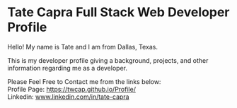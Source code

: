 # Tate Capra Full Stack Web Developer Profile

Hello! My name is Tate and I am from Dallas, Texas.

This is my developer profile giving a background, projects, and other information regarding me as a developer.

Please Feel Free to Contact me from the links below: <br/>
Profile Page: https://twcap.github.io/Profile/ <br/>
Linkedin: www.linkedin.com/in/tate-capra
